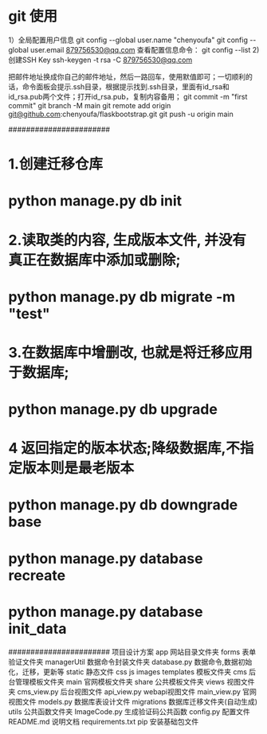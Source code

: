# git 使用
1）全局配置用户信息
git config --global user.name "chenyoufa"
git config --global user.email 879756530@qq.com
查看配置信息命令：
git config --list
2) 创建SSH Key
ssh-keygen -t rsa -C 879756530@qq.com

把邮件地址换成你自己的邮件地址，然后一路回车，使用默值即可；一切顺利的话，命令面板会提示.ssh目录，根据提示找到.ssh目录，里面有id_rsa和id_rsa.pub两个文件；打开id_rsa.pub，复制内容备用；
git commit -m "first commit"
git branch -M main
git remote add origin git@github.com:chenyoufa/flaskbootstrap.git
git push -u origin main

#######################

# 1.创建迁移仓库
#  python manage.py  db init

# 2.读取类的内容, 生成版本文件, 并没有真正在数据库中添加或删除;
# python manage.py db migrate -m "test"

# 3.在数据库中增删改, 也就是将迁移应用于数据库;
#  python manage.py  db upgrade 

# 4 返回指定的版本状态;降级数据库,不指定版本则是最老版本
#  python manage.py  db downgrade base 

# python manage.py database recreate
# python manage.py database init_data

#######################
项目设计方案
app 网站目录文件夹
    forms 表单验证文件夹
    managerUtil 数据命令封装文件夹
        database.py 数据命令,数据初始化，迁移，更新等
    static 静态文件 css js images
    templates 模板文件夹
        cms  后台管理模板文件夹
        main 官网模板文件夹
        share 公共模板文件夹
    views 视图文件夹
        cms_view.py 后台视图文件
        api_view.py webapi视图文件
        main_view.py 官网视图文件
    models.py 数据库表设计文件
migrations 数据库迁移文件夹(自动生成)
utils 公共函数文件夹
    ImageCode.py 生成验证码公共函数
config.py 配置文件
README.md 说明文档
requirements.txt pip 安装基础包文件

    